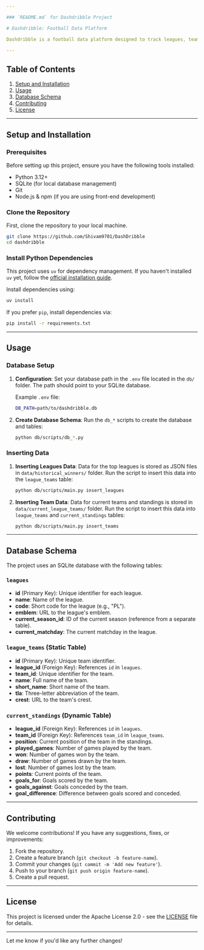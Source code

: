 ```yaml
---

### `README.md` for Dashdribble Project

# Dashdribble: Football Data Platform

Dashdribble is a football data platform designed to track leagues, teams, and standings from top European leagues. Our goal is to provide detailed analysis and modelling for everyone.

---
```


## Table of Contents

1. [Setup and Installation](#setup-and-installation)
2. [Usage](#usage)
3. [Database Schema](#database-schema)
4. [Contributing](#contributing)
5. [License](#license)

---

## Setup and Installation

### Prerequisites

Before setting up this project, ensure you have the following tools installed:

- Python 3.12+
- SQLite (for local database management)
- Git
- Node.js & npm (if you are using front-end development)

### Clone the Repository

First, clone the repository to your local machine.

```bash
git clone https://github.com/Shivam9701/DashDribble
cd dashdribble
```

### Install Python Dependencies

This project uses `uv` for dependency management. If you haven't installed `uv` yet, follow the [official installation guide](https://docs.astral.sh/uv/getting-started/installation/).

Install dependencies using:

```bash
uv install
```

If you prefer `pip`, install dependencies via:

```bash
pip install -r requirements.txt
```

---

## Usage

### Database Setup

1. **Configuration**: 
   Set your database path in the `.env` file located in the `db/` folder. The path should point to your SQLite database.

   Example `.env` file:

   ```bash
   DB_PATH=path/to/dashdribble.db
   ```

2. **Create Database Schema**:
   Run the `db_*` scripts to create the database and tables:

   ```bash
   python db/scripts/db_*.py
   ```

### Inserting Data

1. **Inserting Leagues Data**:
   Data for the top leagues is stored as JSON files in `data/historical_winners/` folder. Run the script to insert this data into the `league_teams` table:

   ```bash
   python db/scripts/main.py insert_leagues
   ```

2. **Inserting Team Data**:
   Data for current teams and standings is stored in `data/current_league_teams/` folder. Run the script to insert this data into `league_teams` and `current_standings` tables:

   ```bash
   python db/scripts/main.py insert_teams
   ```

---

## Database Schema

The project uses an SQLite database with the following tables:

### `leagues`

- **id** (Primary Key): Unique identifier for each league.
- **name**: Name of the league.
- **code**: Short code for the league (e.g., "PL").
- **emblem**: URL to the league's emblem.
- **current_season_id**: ID of the current season (reference from a separate table).
- **current_matchday**: The current matchday in the league.

### `league_teams` (Static Table)

- **id** (Primary Key): Unique team identifier.
- **league_id** (Foreign Key): References `id` in `leagues`.
- **team_id**: Unique identifier for the team.
- **name**: Full name of the team.
- **short_name**: Short name of the team.
- **tla**: Three-letter abbreviation of the team.
- **crest**: URL to the team's crest.

### `current_standings` (Dynamic Table)

- **league_id** (Foreign Key): References `id` in `leagues`.
- **team_id** (Foreign Key): References `team_id` in `league_teams`.
- **position**: Current position of the team in the standings.
- **played_games**: Number of games played by the team.
- **won**: Number of games won by the team.
- **draw**: Number of games drawn by the team.
- **lost**: Number of games lost by the team.
- **points**: Current points of the team.
- **goals_for**: Goals scored by the team.
- **goals_against**: Goals conceded by the team.
- **goal_difference**: Difference between goals scored and conceded.

---

## Contributing

We welcome contributions! If you have any suggestions, fixes, or improvements:

1. Fork the repository.
2. Create a feature branch (`git checkout -b feature-name`).
3. Commit your changes (`git commit -m 'Add new feature'`).
4. Push to your branch (`git push origin feature-name`).
5. Create a pull request.

---

## License

This project is licensed under the Apache License 2.0 - see the [LICENSE](LICENSE) file for details.

---

Let me know if you'd like any further changes!
